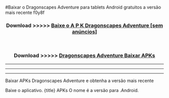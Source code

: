 #Baixar o Dragonscapes Adventure   para tablets Android gratuitos a versão mais recente f0y8f


<div align="center">
<h3>Download >>>>> <a href="https://pt-web.web.app/?pt= Dragonscapes Adventure ">Baixe o A P K Dragonscapes Adventure  [sem anúncios]</a></h3><br>

<h3>Download >>>>> <a href="https://pt-web.web.app/?pt= Dragonscapes Adventure ">Dragonscapes Adventure  Baixar APKs</a></h3>
</div>

----------------------------------------------------------

----------------------------------------------------------

----------------------------------------------------------

Baixar APKs Dragonscapes Adventure  e obtenha a versão mais recente

Baixe o aplicativo. {title} APKs O nome é a versão para .Android.


